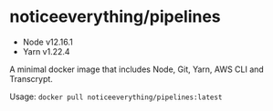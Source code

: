 # noticeeverything/pipelines

- Node v12.16.1
- Yarn v1.22.4

A minimal docker image that includes Node, Git, Yarn, AWS CLI and Transcrypt.

Usage: `docker pull noticeeverything/pipelines:latest`
